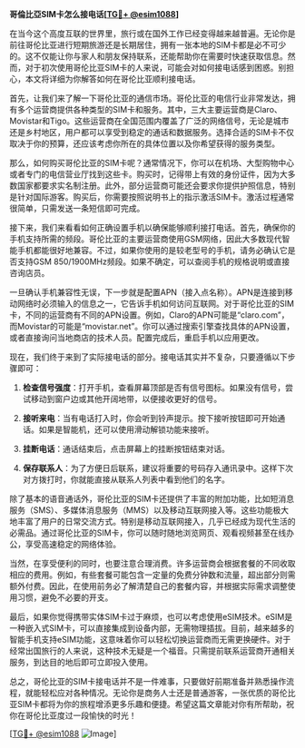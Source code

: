 **哥倫比亞SIM卡怎么接电话[[TG💪+ @esim1088](https://t.me/s/esim1088)]**

在当今这个高度互联的世界里，旅行或在国外工作已经变得越来越普遍。无论你是前往哥伦比亚进行短期旅游还是长期居住，拥有一张本地的SIM卡都是必不可少的。这不仅能让你与家人和朋友保持联系，还能帮助你在需要时快速获取信息。然而，对于初次使用哥伦比亚SIM卡的人来说，可能会对如何接电话感到困惑。别担心，本文将详细为你解答如何在哥伦比亚顺利接电话。

首先，让我们来了解一下哥伦比亚的通信市场。哥伦比亚的电信行业非常发达，拥有多个运营商提供各种类型的SIM卡和服务。其中，三大主要运营商是Claro、Movistar和Tigo。这些运营商在全国范围内覆盖了广泛的网络信号，无论是城市还是乡村地区，用户都可以享受到稳定的通话和数据服务。选择合适的SIM卡不仅取决于你的预算，还应该考虑你所在的具体位置以及你希望获得的服务类型。

那么，如何购买哥伦比亚的SIM卡呢？通常情况下，你可以在机场、大型购物中心或者专门的电信营业厅找到这些卡。购买时，记得带上有效的身份证件，因为大多数国家都要求实名制注册。此外，部分运营商可能还会要求你提供护照信息，特别是针对国际游客。购买后，你需要按照说明书上的指示激活SIM卡。激活过程通常很简单，只需发送一条短信即可完成。

接下来，我们来看看如何正确设置手机以确保能够顺利接打电话。首先，确保你的手机支持所需的频段。哥伦比亚的主要运营商使用GSM网络，因此大多数现代智能手机都能很好地兼容。不过，如果你使用的是较老型号的手机，请务必确认它是否支持GSM 850/1900MHz频段。如果不确定，可以查阅手机的规格说明或直接咨询店员。

一旦确认手机兼容性无误，下一步就是配置APN（接入点名称）。APN是连接到移动网络时必须输入的信息之一，它告诉手机如何访问互联网。对于哥伦比亚的SIM卡，不同的运营商有不同的APN设置。例如，Claro的APN可能是“claro.com”，而Movistar的可能是“movistar.net”。你可以通过搜索引擎查找具体的APN设置，或者直接询问当地商店的技术人员。配置完成后，重启手机以应用更改。

现在，我们终于来到了实际接电话的部分。接电话其实并不复杂，只要遵循以下步骤即可：

1. **检查信号强度**：打开手机，查看屏幕顶部是否有信号图标。如果没有信号，尝试移动到窗户边或其他开阔地带，以便接收更好的信号。
   
2. **接听来电**：当有电话打入时，你会听到铃声提示。按下接听按钮即可开始通话。如果是智能机，还可以使用滑动解锁功能来接听。

3. **挂断电话**：通话结束后，点击屏幕上的挂断按钮结束对话。

4. **保存联系人**：为了方便日后联系，建议将重要的号码存入通讯录中。这样下次对方拨打时，你就能直接从联系人列表中看到他们的名字。

除了基本的语音通话外，哥伦比亚的SIM卡还提供了丰富的附加功能，比如短消息服务（SMS）、多媒体消息服务（MMS）以及移动互联网接入等。这些功能极大地丰富了用户的日常交流方式。特别是移动互联网接入，几乎已经成为现代生活的必需品。通过哥伦比亚的SIM卡，你可以随时随地浏览网页、观看视频甚至在线办公，享受高速稳定的网络体验。

当然，在享受便利的同时，也要注意合理消费。许多运营商会根据套餐的不同收取相应的费用。例如，有些套餐可能包含一定量的免费分钟数和流量，超出部分则需额外付费。因此，在使用前务必了解清楚自己的套餐内容，并根据实际需求调整使用习惯，避免不必要的开支。

最后，如果你觉得携带实体SIM卡过于麻烦，也可以考虑使用eSIM技术。eSIM是一种嵌入式SIM卡，可以直接集成到设备内部，无需物理插拔。目前，越来越多的智能手机支持eSIM功能，这意味着你可以轻松切换运营商而无需更换硬件。对于经常出国旅行的人来说，这种技术无疑是一个福音。只需提前联系运营商开通相关服务，到达目的地后即可立即投入使用。

总之，哥伦比亚的SIM卡接电话并不是一件难事，只要做好前期准备并熟悉操作流程，就能轻松应对各种情况。无论你是商务人士还是普通游客，一张优质的哥伦比亚SIM卡都将为你的旅程增添更多乐趣和便捷。希望这篇文章能对你有所帮助，祝你在哥伦比亚度过一段愉快的时光！

[[TG💪+ @esim1088](https://t.me/s/esim1088) ![Image](https://i.postimg.cc/4NQfJmqS/Snipaste-2025-05-13-00-14-12.png)]